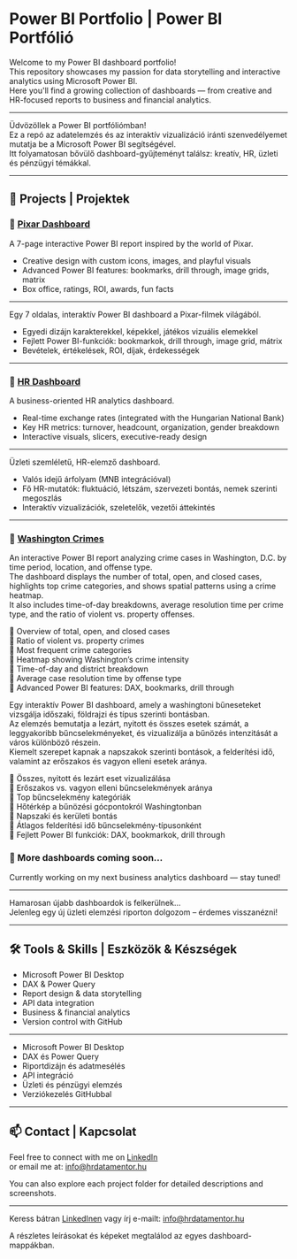 # Power BI Portfolio | Power BI Portfólió

Welcome to my Power BI dashboard portfolio!  
This repository showcases my passion for data storytelling and interactive analytics using Microsoft Power BI.  
Here you'll find a growing collection of dashboards — from creative and HR-focused reports to business and financial analytics.

---

Üdvözöllek a Power BI portfóliómban!  
Ez a repó az adatelemzés és az interaktív vizualizáció iránti szenvedélyemet mutatja be a Microsoft Power BI segítségével.  
Itt folyamatosan bővülő dashboard-gyűjteményt találsz: kreatív, HR, üzleti és pénzügyi témákkal.

---

## 📁 Projects | Projektek

### 🔹 [Pixar Dashboard](./pixar-dashboard)
A 7-page interactive Power BI report inspired by the world of Pixar.

- Creative design with custom icons, images, and playful visuals
- Advanced Power BI features: bookmarks, drill through, image grids, matrix
- Box office, ratings, ROI, awards, fun facts

---

Egy 7 oldalas, interaktív Power BI dashboard a Pixar-filmek világából.

- Egyedi dizájn karakterekkel, képekkel, játékos vizuális elemekkel
- Fejlett Power BI-funkciók: bookmarkok, drill through, image grid, mátrix
- Bevételek, értékelések, ROI, díjak, érdekességek

---

### 🔹 [HR Dashboard](./hr-dashboard)
A business-oriented HR analytics dashboard.

- Real-time exchange rates (integrated with the Hungarian National Bank)
- Key HR metrics: turnover, headcount, organization, gender breakdown
- Interactive visuals, slicers, executive-ready design

---

Üzleti szemléletű, HR-elemző dashboard.

- Valós idejű árfolyam (MNB integrációval)
- Fő HR-mutatók: fluktuáció, létszám, szervezeti bontás, nemek szerinti megoszlás
- Interaktív vizualizációk, szeletelők, vezetői áttekintés

---

### 🔹 [Washington Crimes](./washingtoncrimes-dashboard)

An interactive Power BI report analyzing crime cases in Washington, D.C. by time period, location, and offense type.  
The dashboard displays the number of total, open, and closed cases, highlights top crime categories, and shows spatial patterns using a crime heatmap.  
It also includes time-of-day breakdowns, average resolution time per crime type, and the ratio of violent vs. property offenses.

🔹 Overview of total, open, and closed cases  
🔹 Ratio of violent vs. property crimes  
🔹 Most frequent crime categories  
🔹 Heatmap showing Washington’s crime intensity  
🔹 Time-of-day and district breakdown  
🔹 Average case resolution time by offense type  
🔹 Advanced Power BI features: DAX, bookmarks, drill through


Egy interaktív Power BI dashboard, amely a washingtoni bűneseteket vizsgálja időszaki, földrajzi és típus szerinti bontásban.  
Az elemzés bemutatja a lezárt, nyitott és összes esetek számát, a leggyakoribb bűncselekményeket, és vizualizálja a bűnözés intenzitását a város különböző részein.  
Kiemelt szerepet kapnak a napszakok szerinti bontások, a felderítési idő, valamint az erőszakos és vagyon elleni esetek aránya.  

🔹 Összes, nyitott és lezárt eset vizualizálása  
🔹 Erőszakos vs. vagyon elleni bűncselekmények aránya  
🔹 Top bűncselekmény kategóriák  
🔹 Hőtérkép a bűnözési gócpontokról Washingtonban  
🔹 Napszaki és kerületi bontás  
🔹 Átlagos felderítési idő bűncselekmény-típusonként  
🔹 Fejlett Power BI funkciók: DAX, bookmarkok, drill through


### 🔹 More dashboards coming soon...  
Currently working on my next business analytics dashboard — stay tuned!

---

Hamarosan újabb dashboardok is felkerülnek...  
Jelenleg egy új üzleti elemzési riporton dolgozom – érdemes visszanézni!

---

## 🛠️ Tools & Skills | Eszközök & Készségek

- Microsoft Power BI Desktop
- DAX & Power Query
- Report design & data storytelling
- API data integration
- Business & financial analytics
- Version control with GitHub

---

- Microsoft Power BI Desktop
- DAX és Power Query
- Riportdizájn és adatmesélés
- API integráció
- Üzleti és pénzügyi elemzés
- Verziókezelés GitHubbal

---

## 📫 Contact | Kapcsolat

Feel free to connect with me on [LinkedIn](https://www.linkedin.com/in/barbara-simon-hrdatamentor)  
or email me at: info@hrdatamentor.hu

You can also explore each project folder for detailed descriptions and screenshots.

---
Keress bátran [LinkedInen](https://www.linkedin.com/in/barbara-simon-hrdatamentor) 
vagy írj e-mailt: info@hrdatamentor.hu

A részletes leírásokat és képeket megtalálod az egyes dashboard-mappákban.

